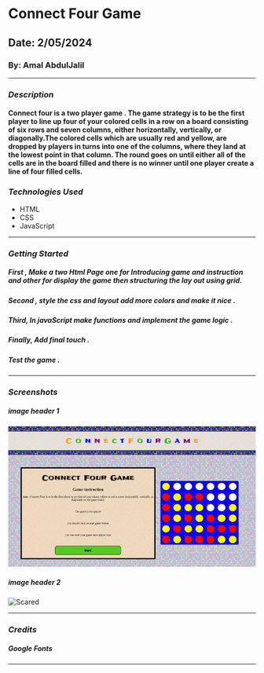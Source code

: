 # Connect Four Game

## Date: 2/05/2024

### By: Amal AbdulJalil

---

### **_Description_**

#### Connect four is a two player game . The game strategy is to be the first player to line up four of your colored cells in a row on a board consisting of six rows and seven columns, either horizontally, vertically, or diagonally.The colored cells which are usually red and yellow, are dropped by players in turns into one of the columns, where they land at the lowest point in that column. The round goes on until either all of the cells are in the board filled and there is no winner until one player create a line of four filled cells.

### **_Technologies Used_**

- HTML
- CSS
- JavaScript

---

### **_Getting Started_**

##### First , Make a two Html Page one for Introducing game and instruction and other for display the game then structuring the lay out using grid.

##### Second , style the css and layout add more colors and make it nice .

##### Third, In javaScript make functions and implement the game logic .

##### Finally, Add final touch .

##### Test the game .

---

### **_Screenshots_**

##### image header 1

![Home](./home.png)

##### image header 2

![Scared](https://external-content.duckduckgo.com/iu/?u=https%3A%2F%2Ftse2.mm.bing.net%2Fth%3Fid%3DOIP.buntINTHFLyDODyMKXNYcgHaEK%26pid%3DApi&f=1)

---

### **_Credits_**

##### Google Fonts

---
